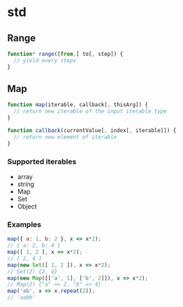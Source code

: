 # std

## Range

```js
function* range([from,] to[, step]) {
  // yield every steps
}
```

## Map

```js
function map(iterable, callback[, thisArg]) {
  // return new iterable of the input iterable type
}

function callback(currentValue[, index[, iterable]]) {
  // return new element of iterable
}
```

### Supported iterables

* array
* string
* Map
* Set
* Object

### Examples

```js
map({ a: 1, b: 2 }, x => x*2);
// { a: 2, b: 4 }
map([ 1, 2 ], x => x*2);
// [ 2, 4 ]
map(new Set([ 1, 2 ]), x => x*2);
// Set(2) {2, 4}
map(new Map([['a', 1], ['b', 2]]), x => x*2);
// Map(2) {"a" => 2, "b" => 4}
map('ab', x => x.repeat(2));
// 'aabb'
```
